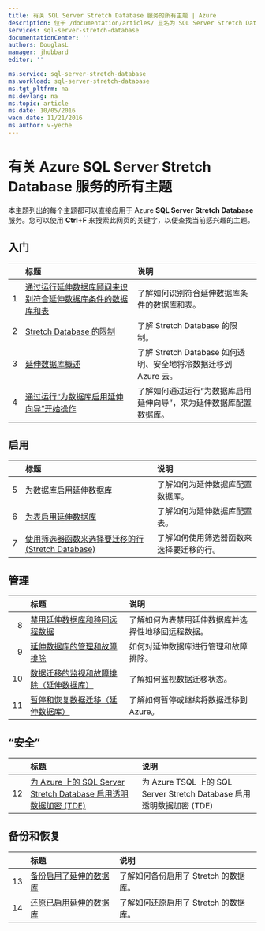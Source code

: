 ```yaml
---
title: 有关 SQL Server Stretch Database 服务的所有主题 | Azure
description: 位于 /documentation/articles/ 且名为 SQL Server Stretch Database 的 Azure 服务的所有主题的表格，包括标题和描述。
services: sql-server-stretch-database
documentationCenter: ''
authors: DouglasL
manager: jhubbard
editor: ''

ms.service: sql-server-stretch-database
ms.workload: sql-server-stretch-database
ms.tgt_pltfrm: na
ms.devlang: na
ms.topic: article
ms.date: 10/05/2016
wacn.date: 11/21/2016
ms.author: v-yeche
---
```


# 有关 Azure SQL Server Stretch Database 服务的所有主题

本主题列出的每个主题都可以直接应用于 Azure **SQL Server Stretch Database** 服务。您可以使用 **Ctrl+F** 来搜索此网页的关键字，以便查找当前感兴趣的主题。

## 入门

| &nbsp; | 标题 | 说明 |
| --: | :-- | :-- |
| 1 | [通过运行延伸数据库顾问来识别符合延伸数据库条件的数据库和表](./sql-server-stretch-database-identify-databases.md) | 了解如何识别符合延伸数据库条件的数据库和表。 |
| 2 | [Stretch Database 的限制](./sql-server-stretch-database-limitations.md) | 了解 Stretch Database 的限制。 |
| 3 | [延伸数据库概述](./sql-server-stretch-database-overview.md) | 了解 Stretch Database 如何透明、安全地将冷数据迁移到 Azure 云。 |
| 4 | [通过运行“为数据库启用延伸向导”开始操作](./sql-server-stretch-database-wizard.md) | 了解如何通过运行“为数据库启用延伸向导”，来为延伸数据库配置数据库。 |

## 启用

| &nbsp; | 标题 | 说明 |
| --: | :-- | :-- |
| 5 | [为数据库启用延伸数据库](./sql-server-stretch-database-enable-database.md) | 了解如何为延伸数据库配置数据库。 |
| 6 | [为表启用延伸数据库](./sql-server-stretch-database-enable-table.md) | 了解如何为延伸数据库配置表。 |
| 7 | [使用筛选器函数来选择要迁移的行 (Stretch Database)](./sql-server-stretch-database-predicate-function.md) | 了解如何使用筛选器函数来选择要迁移的行。 |

## 管理

| &nbsp; | 标题 | 说明 |
| --: | :-- | :-- |
| 8 | [禁用延伸数据库和移回远程数据](./sql-server-stretch-database-disable.md) | 了解如何为表禁用延伸数据库并选择性地移回远程数据。 |
| 9 | [延伸数据库的管理和故障排除](./sql-server-stretch-database-manage.md) | 如何对延伸数据库进行管理和故障排除。 |
| 10 | [数据迁移的监视和故障排除（延伸数据库）](./sql-server-stretch-database-monitor.md) | 了解如何监视数据迁移状态。 |
| 11 | [暂停和恢复数据迁移（延伸数据库）](./sql-server-stretch-database-pause.md) | 了解如何暂停或继续将数据迁移到 Azure。 |

## “安全”

| &nbsp; | 标题 | 说明 |
| --: | :-- | :-- |
| 12 | [为 Azure 上的 SQL Server Stretch Database 启用透明数据加密 (TDE)](./sql-server-stretch-database-tde-tsql.md) | 为 Azure TSQL 上的 SQL Server Stretch Database 启用透明数据加密 (TDE) |

## 备份和恢复

| &nbsp; | 标题 | 说明 |
| --: | :-- | :-- |
| 13 | [备份启用了延伸的数据库](./sql-server-stretch-database-backup.md) | 了解如何备份启用了 Stretch 的数据库。 |
| 14 | [还原已启用延伸的数据库](./sql-server-stretch-database-restore.md) | 了解如何还原启用了 Stretch 的数据库。 |

<!---HONumber=Mooncake_1114_2016-->